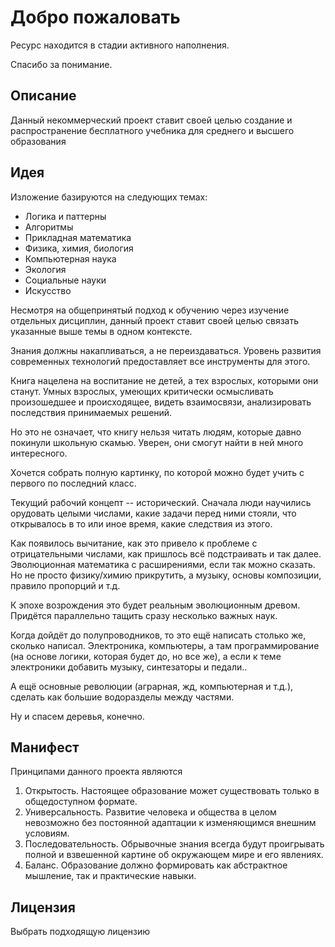 # Добро пожаловать

<Todo>

Ресурс находится в стадии активного наполнения.

Спасибо за понимание.

</Todo>

## Описание

Данный некоммерческий проект ставит своей целью создание и распространение бесплатного учебника для среднего и высшего образования

## Идея

Изложение базируются на следующих темах:

- Логика и паттерны
- Алгоритмы
- Прикладная математика
- Физика, химия, биология
- Компьютерная наука
- Экология
- Социальные науки
- Искусство

Несмотря на общепринятый подход к обучению через изучение отдельных дисциплин, данный проект ставит своей целью связать указанные выше темы в одном контексте.

Знания должны накапливаться, а не переиздаваться. Уровень развития современных технологий предоставляет все инструменты для этого.

Книга нацелена на воспитание не детей, а тех взрослых, которыми они станут. Умных взрослых, умеющих критически осмысливать произошедшее и происходящее, видеть взаимосвязи, анализировать последствия принимаемых решений.

Но это не означает, что книгу нельзя читать людям, которые давно покинули школьную скамью. Уверен, они смогут найти в ней много интересного.

<Todo>

Хочется собрать полную картинку, по которой можно будет учить с первого по последний класс.

Текущий рабочий концепт -- исторический. Сначала люди научились орудовать целыми числами, какие задачи перед ними стояли, что открывалось в то или иное время, какие следствия из этого.

Как появилось вычитание, как это привело к проблеме с отрицательными числами, как пришлось всё подстраивать и так далее. Эволюционная математика с расширениями, если так можно сказать. Но не просто физику/химию прикрутить, а музыку, основы композиции, правило пропорций и т.д.

К эпохе возрождения это будет реальным эволюционным древом. Придётся параллельно тащить сразу несколько важных наук.

Когда дойдёт до полупроводников, то это ещё написать столько же, сколько написал. Электроника, компьютеры, а там программирование (на основе логики, которая будет до, но все же), а если к теме электроники добавить музыку, синтезаторы и педали..

А ещё основные революции (аграрная, жд, компьютерная и т.д.), сделать как большие водоразделы между частями.

Ну и спасем деревья, конечно.

</Todo>

## Манифест

Принципами данного проекта являются

1. Открытость. Настоящее образование может существовать только в общедоступном формате.
2. Универсальность. Развитие человека и общества в целом невозможно без постоянной адаптации к изменяющимся внешним условиям.
3. Последовательность. Обрывочные знания всегда будут проигрывать полной и взвешенной картине об окружающем мире и его явлениях.
4. Баланс. Образование должно формировать как абстрактное мышление, так и практические навыки.

## Лицензия

<Todo>

Выбрать подходящую лицензию

</Todo>
